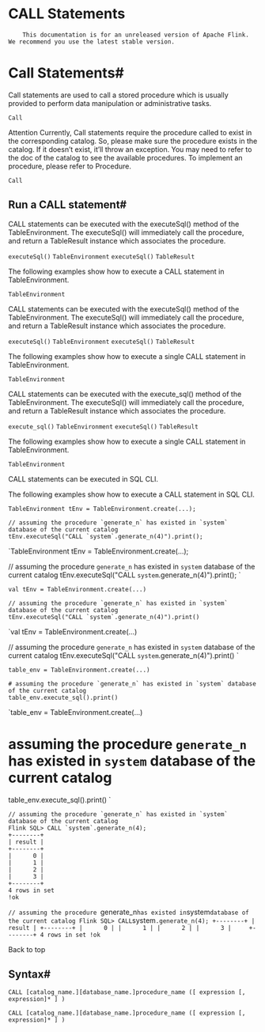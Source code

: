 # CALL Statements


> 
        This documentation is for an unreleased version of Apache Flink. We recommend you use the latest stable version.
    


# Call Statements#


Call statements are used to call a stored procedure which is usually provided to perform data manipulation or administrative tasks.

`Call`

Attention Currently, Call statements require the procedure called to exist in the corresponding catalog. So, please make sure the procedure exists in the catalog.
If it doesn’t exist, it’ll throw an exception. You may need to refer to the doc of the catalog to see the available procedures. To implement an procedure, please refer to Procedure.

`Call`

## Run a CALL statement#


CALL statements can be executed with the executeSql() method of the TableEnvironment. The executeSql() will immediately call the procedure, and return a TableResult instance which associates the procedure.

`executeSql()`
`TableEnvironment`
`executeSql()`
`TableResult`

The following examples show how to execute a CALL statement in TableEnvironment.

`TableEnvironment`

CALL statements can be executed with the executeSql() method of the TableEnvironment. The executeSql() will immediately call the procedure, and return a TableResult instance which associates the procedure.

`executeSql()`
`TableEnvironment`
`executeSql()`
`TableResult`

The following examples show how to execute a single CALL statement in TableEnvironment.

`TableEnvironment`

CALL statements can be executed with the execute_sql() method of the TableEnvironment. The executeSql() will immediately call the procedure, and return a TableResult instance which associates the procedure.

`execute_sql()`
`TableEnvironment`
`executeSql()`
`TableResult`

The following examples show how to execute a single CALL statement in TableEnvironment.

`TableEnvironment`

CALL statements can be executed in SQL CLI.


The following examples show how to execute a CALL statement in SQL CLI.


```
TableEnvironment tEnv = TableEnvironment.create(...);

// assuming the procedure `generate_n` has existed in `system` database of the current catalog
tEnv.executeSql("CALL `system`.generate_n(4)").print();

```

`TableEnvironment tEnv = TableEnvironment.create(...);

// assuming the procedure `generate_n` has existed in `system` database of the current catalog
tEnv.executeSql("CALL `system`.generate_n(4)").print();
`

```
val tEnv = TableEnvironment.create(...)

// assuming the procedure `generate_n` has existed in `system` database of the current catalog
tEnv.executeSql("CALL `system`.generate_n(4)").print()

```

`val tEnv = TableEnvironment.create(...)

// assuming the procedure `generate_n` has existed in `system` database of the current catalog
tEnv.executeSql("CALL `system`.generate_n(4)").print()
`

```
table_env = TableEnvironment.create(...)

# assuming the procedure `generate_n` has existed in `system` database of the current catalog
table_env.execute_sql().print()

```

`table_env = TableEnvironment.create(...)

# assuming the procedure `generate_n` has existed in `system` database of the current catalog
table_env.execute_sql().print()
`

```
// assuming the procedure `generate_n` has existed in `system` database of the current catalog
Flink SQL> CALL `system`.generate_n(4);
+--------+
| result |
+--------+
|      0 |
|      1 |
|      2 |
|      3 |    
+--------+
4 rows in set
!ok

```

`// assuming the procedure `generate_n` has existed in `system` database of the current catalog
Flink SQL> CALL `system`.generate_n(4);
+--------+
| result |
+--------+
|      0 |
|      1 |
|      2 |
|      3 |    
+--------+
4 rows in set
!ok
`

 Back to top


## Syntax#


```
CALL [catalog_name.][database_name.]procedure_name ([ expression [, expression]* ] )

```

`CALL [catalog_name.][database_name.]procedure_name ([ expression [, expression]* ] )
`